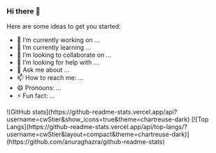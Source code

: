 ### Hi there 👋


Here are some ideas to get you started:

- 🔭 I’m currently working on ...
- 🌱 I’m currently learning ...
- 👯 I’m looking to collaborate on ...
- 🤔 I’m looking for help with ...
- 💬 Ask me about ...
- 📫 How to reach me: ...
- 😄 Pronouns: ...
- ⚡ Fun fact: ...
<p>
![GitHub stats](https://github-readme-stats.vercel.app/api?username=cwStier&show_icons=true&theme=chartreuse-dark)
[![Top Langs](https://github-readme-stats.vercel.app/api/top-langs/?username=cwStier&layout=compact&theme=chartreuse-dark)](https://github.com/anuraghazra/github-readme-stats)
</p>

